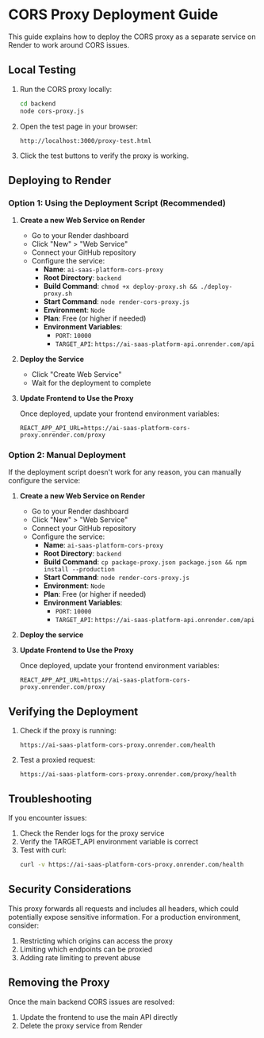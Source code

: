 # CORS Proxy Deployment Guide

This guide explains how to deploy the CORS proxy as a separate service on Render to work around CORS issues.

## Local Testing

1. Run the CORS proxy locally:
   ```bash
   cd backend
   node cors-proxy.js
   ```

2. Open the test page in your browser:
   ```
   http://localhost:3000/proxy-test.html
   ```

3. Click the test buttons to verify the proxy is working.

## Deploying to Render

### Option 1: Using the Deployment Script (Recommended)

1. **Create a new Web Service on Render**

   - Go to your Render dashboard
   - Click "New" > "Web Service"
   - Connect your GitHub repository
   - Configure the service:
     - **Name**: `ai-saas-platform-cors-proxy`
     - **Root Directory**: `backend`
     - **Build Command**: `chmod +x deploy-proxy.sh && ./deploy-proxy.sh`
     - **Start Command**: `node render-cors-proxy.js`
     - **Environment**: `Node`
     - **Plan**: Free (or higher if needed)
     - **Environment Variables**:
       - `PORT`: `10000`
       - `TARGET_API`: `https://ai-saas-platform-api.onrender.com/api`

2. **Deploy the Service**

   - Click "Create Web Service"
   - Wait for the deployment to complete

3. **Update Frontend to Use the Proxy**

   Once deployed, update your frontend environment variables:
   ```
   REACT_APP_API_URL=https://ai-saas-platform-cors-proxy.onrender.com/proxy
   ```

### Option 2: Manual Deployment

If the deployment script doesn't work for any reason, you can manually configure the service:

1. **Create a new Web Service on Render**

   - Go to your Render dashboard
   - Click "New" > "Web Service"
   - Connect your GitHub repository
   - Configure the service:
     - **Name**: `ai-saas-platform-cors-proxy`
     - **Root Directory**: `backend`
     - **Build Command**: `cp package-proxy.json package.json && npm install --production`
     - **Start Command**: `node render-cors-proxy.js`
     - **Environment**: `Node`
     - **Plan**: Free (or higher if needed)
     - **Environment Variables**:
       - `PORT`: `10000`
       - `TARGET_API`: `https://ai-saas-platform-api.onrender.com/api`

2. **Deploy the service**

3. **Update Frontend to Use the Proxy**

   Once deployed, update your frontend environment variables:
   ```
   REACT_APP_API_URL=https://ai-saas-platform-cors-proxy.onrender.com/proxy
   ```

## Verifying the Deployment

1. Check if the proxy is running:
   ```
   https://ai-saas-platform-cors-proxy.onrender.com/health
   ```

2. Test a proxied request:
   ```
   https://ai-saas-platform-cors-proxy.onrender.com/proxy/health
   ```

## Troubleshooting

If you encounter issues:

1. Check the Render logs for the proxy service
2. Verify the TARGET_API environment variable is correct
3. Test with curl:
   ```bash
   curl -v https://ai-saas-platform-cors-proxy.onrender.com/health
   ```

## Security Considerations

This proxy forwards all requests and includes all headers, which could potentially expose sensitive information. For a production environment, consider:

1. Restricting which origins can access the proxy
2. Limiting which endpoints can be proxied
3. Adding rate limiting to prevent abuse

## Removing the Proxy

Once the main backend CORS issues are resolved:

1. Update the frontend to use the main API directly
2. Delete the proxy service from Render
